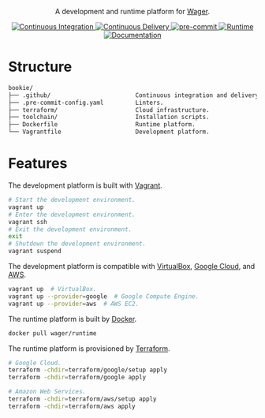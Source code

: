 <p align="center">
  A development and runtime platform for <a href="https://github.com/wager/wager">Wager</a>.
</p>

<p align="center">
  <a href="https://github.com/wager/bookie/actions/workflows/ci.yml">
    <img
      src="https://github.com/wager/bookie/workflows/ci/badge.svg?branch=main"
      alt="Continuous Integration"
    />
  </a>
  <a href="https://github.com/wager/bookie/actions/workflows/cd.yml">
    <img
      src="https://github.com/wager/bookie/workflows/cd/badge.svg?branch=main"
      alt="Continuous Delivery"
    />
  </a>
  <a href="https://github.com/pre-commit/pre-commit">
    <img
      src="https://img.shields.io/badge/pre--commit-enabled-brightgreen?logo=pre-commit"
      alt="pre-commit"
    />
  </a>
  <a href="https://hub.docker.com/r/wager/runtime">
    <img
      src="https://img.shields.io/docker/image-size/wager/runtime/latest?label=runtime"
      alt="Runtime"
    />
  </a>
  <a href="https://wager.help">
    <img
      src="https://img.shields.io/badge/docs-wager.help-informational"
      alt="Documentation"
    />
  </a>
</p>

# Structure

```bash
bookie/
├── .github/                        Continuous integration and delivery workflows.
├── .pre-commit-config.yaml         Linters.
├── terraform/                      Cloud infrastructure.
├── toolchain/                      Installation scripts.
├── Dockerfile                      Runtime platform.
└── Vagrantfile                     Development platform.
```

# Features

The development platform is built with [Vagrant].

```bash
# Start the development environment.
vagrant up
# Enter the development environment.
vagrant ssh
# Exit the development environment.
exit
# Shutdown the development environment.
vagrant suspend
```

The development platform is compatible with [VirtualBox], [Google Cloud], and [AWS].

```bash
vagrant up  # VirtualBox.
vagrant up --provider=google  # Google Compute Engine.
vagrant up --provider=aws  # AWS EC2.
```

The runtime platform is built by [Docker].

```bash
docker pull wager/runtime
```

The runtime platform is provisioned by [Terraform].

```bash
# Google Cloud.
terraform -chdir=terraform/google/setup apply
terraform -chdir=terraform/google apply

# Amazon Web Services.
terraform -chdir=terraform/aws/setup apply
terraform -chdir=terraform/aws apply
```

[AWS]:
  https://aws.amazon.com/ec2
[Docker]:
  https://www.docker.com/
[Google Cloud]:
  https://cloud.google.com/compute
[Terraform]:
  https://www.terraform.io/
[Vagrant]:
  https://www.vagrantup.com
[VirtualBox]:
  https://www.virtualbox.org
